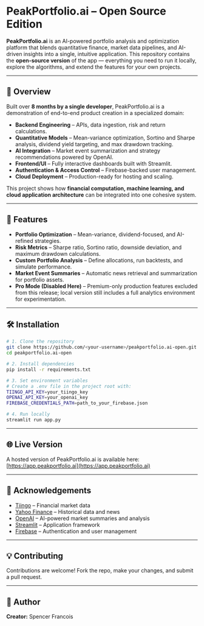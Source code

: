 # PeakPortfolio.ai – Open Source Edition

**PeakPortfolio.ai** is an AI-powered portfolio analysis and optimization platform that blends quantitative finance, market data pipelines, and AI-driven insights into a single, intuitive application. This repository contains the **open-source version** of the app — everything you need to run it locally, explore the algorithms, and extend the features for your own projects.

---

## 📖 Overview

Built over **8 months by a single developer**, PeakPortfolio.ai is a demonstration of end-to-end product creation in a specialized domain:

- **Backend Engineering** – APIs, data ingestion, risk and return calculations.
- **Quantitative Models** – Mean-variance optimization, Sortino and Sharpe analysis, dividend yield targeting, and max drawdown tracking.
- **AI Integration** – Market event summarization and strategy recommendations powered by OpenAI.
- **Frontend/UI** – Fully interactive dashboards built with Streamlit.
- **Authentication & Access Control** – Firebase-backed user management.
- **Cloud Deployment** – Production-ready for hosting and scaling.

This project shows how **financial computation, machine learning, and cloud application architecture** can be integrated into one cohesive system.

---

## 🚀 Features

- **Portfolio Optimization** – Mean-variance, dividend-focused, and AI-refined strategies.
- **Risk Metrics** – Sharpe ratio, Sortino ratio, downside deviation, and maximum drawdown calculations.
- **Custom Portfolio Analysis** – Define allocations, run backtests, and simulate performance.
- **Market Event Summaries** – Automatic news retrieval and summarization for portfolio assets.
- **Pro Mode (Disabled Here)** – Premium-only production features excluded from this release; local version still includes a full analytics environment for experimentation.

---

## 🛠 Installation

```bash
# 1. Clone the repository
git clone https://github.com/<your-username>/peakportfolio.ai-open.git
cd peakportfolio.ai-open

# 2. Install dependencies
pip install -r requirements.txt

# 3. Set environment variables
# Create a .env file in the project root with:
TIINGO_API_KEY=your_tiingo_key
OPENAI_API_KEY=your_openai_key
FIREBASE_CREDENTIALS_PATH=path_to_your_firebase.json

# 4. Run locally
streamlit run app.py
```

---

## 🌐 Live Version
A hosted version of PeakPortfolio.ai is available here:  
[https://app.peakportfolio.ai](https://app.peakportfolio.ai)

---


## 🙌 Acknowledgements

- [Tiingo](https://www.tiingo.com/) – Financial market data
- [Yahoo Finance](https://pypi.org/project/yfinance/) – Historical data and news
- [OpenAI](https://openai.com/) – AI-powered market summaries and analysis
- [Streamlit](https://streamlit.io/) – Application framework
- [Firebase](https://firebase.google.com/) – Authentication and user management

---

## 💡 Contributing

Contributions are welcome! Fork the repo, make your changes, and submit a pull request.

---

## 🧠 Author

**Creator:** Spencer Francois 
